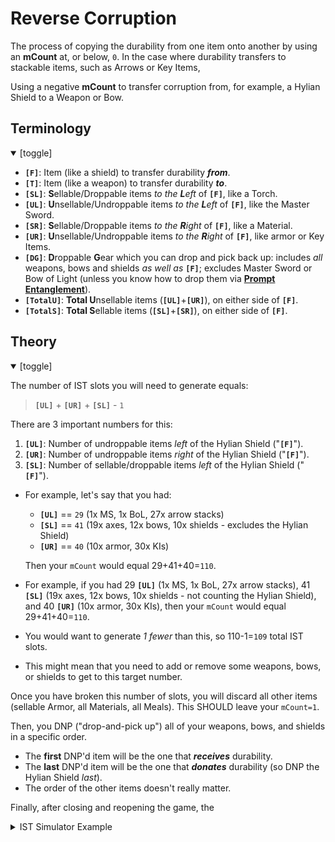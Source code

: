 # Reverse Corruption

The process of copying the durability from one item onto another by using an **mCount** at, or below, `0`. In the case where durability transfers to stackable items, such as Arrows or Key Items, 

Using a negative **mCount** to transfer corruption from, for example, a Hylian Shield to a Weapon or Bow.

## Terminology
<details open>
<summary>[toggle]</summary>

- **`[F]`**: Item (like a shield) to transfer durability ***from***.
- **`[T]`**: Item (like a weapon) to transfer durability ***to***.
- **`[SL]`**: **S**ellable/Droppable items *to the **L**eft* of **`[F]`**, like a Torch.
- **`[UL]`**: **U**nsellable/Undroppable items *to the **L**eft* of **`[F]`**, like the Master Sword.
- **`[SR]`**: **S**ellable/Droppable items *to the **R**ight* of **`[F]`**, like a Material.
- **`[UR]`**: **U**nsellable/Undroppable items *to the **R**ight* of **`[F]`**, like armor or Key Items.
- **`[DG]`**: **D**roppable **G**ear which you can drop and pick back up: includes *all* weapons, bows and shields *as well as* **`[F]`**; excludes Master Sword or Bow of Light (unless you know how to drop them via **[Prompt Entanglement](/pe/README.md)**).
- **`[TotalU]`**: **Total U**nsellable items (**`[UL]`**+**`[UR]`**), on either side of **`[F]`**.
- **`[TotalS]`**: **Total S**ellable items (**`[SL]`**+**`[SR]`**), on either side of **`[F]`**.
</details>

## Theory

<details open>
<summary>[toggle]</summary>

The number of IST slots you will need to generate equals:

> **`[UL]`** + **`[UR]`** + **`[SL]`** - `1`

There are 3 important numbers for this:

1. **`[UL]`**: Number of undroppable items *left* of the Hylian Shield ("**`[F]`**").
1. **`[UR]`**: Number of undroppable items *right* of the Hylian Shield ("**`[F]`**").
1. **`[SL]`**: Number of sellable/droppable items *left* of the Hylian Shield ("**`[F]`**").

- For example, let's say that you had:
    - **`[UL]`** == `29` (1x MS, 1x BoL, 27x arrow stacks)
    - **`[SL]`** == `41` (19x axes, 12x bows, 10x shields - excludes the Hylian Shield)
    - **`[UR]`** == `40` (10x armor, 30x KIs)

    Then your `mCount` would equal 29+41+40=`110`.


- For example, if you had 29 **`[UL]`** (1x MS, 1x BoL, 27x arrow stacks), 41 **`[SL]`** (19x axes, 12x bows, 10x shields - not counting the Hylian Shield), and 40 **`[UR]`** (10x armor, 30x KIs), then your `mCount` would equal 29+41+40=`110`.
- You would want to generate *1 fewer* than this, so 110-1=`109` total IST slots.
- This might mean that you need to add or remove some weapons, bows, or shields to get to this target number.

Once you have broken this number of slots, you will discard all other items (sellable Armor, all Materials, all Meals). This SHOULD leave your `mCount=1`.

Then, you DNP ("drop-and-pick up") all of your weapons, bows, and shields in a specific order.
- The **first** DNP'd item will be the one that ***receives*** durability.
- The **last** DNP'd item will be the one that ***donates*** durability (so DNP the Hylian Shield *last*).
- The order of the other items doesn't really matter.
</details>

Finally, after closing and reopening the game, the 

<details>
<summary>IST Simulator Example</summary>
```
# make sure your amount of droppable gear is 1 greater than your amount of unsellable items on the right of the hylian shield. in this example we have 40 unsellable items on the right of the hylian shield, so we drop a shield to reach 41 droppables.
drop ...
# create 1 less offset than the amount of items in your inventory minus any sellable armor or materials. we have 110 items excluding any sellable things, so we break 109 slots.
break 109 slots
# Sell all materials and armor: You should be at **mcount 1**.
sell all materials
# DNP all weapons, bows, shields: the 1st item picked up **RECEIVES** durability; the last item picked up **TRANSFERS** durability
dnp ... 1 Hylian Shield
# Unequip axe and bow to avoid collateral damage
unequip axe
unequip bow
save
close game
# Desynced inventory will corrupt item on reload (even with no IST)
reload
# Save WITHOUT SYNCING GAME DATA.
save
```
</details>